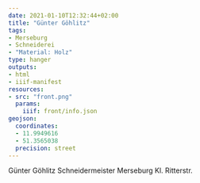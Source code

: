 ```yaml
---
date: 2021-01-10T12:32:44+02:00
title: "Günter Göhlitz"
tags:
- Merseburg
- Schneiderei
- "Material: Holz"
type: hanger
outputs:
- html
- iiif-manifest
resources:
- src: "front.png"
  params:
    iiif: front/info.json
geojson:
  coordinates:
  - 11.9949616
  - 51.3565038
  precision: street
---
```

Günter Göhlitz Schneidermeister Merseburg Kl. Ritterstr.
